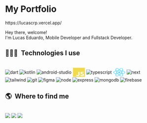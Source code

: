 <h1>My Portfolio</h1>
https://lucascrp.vercel.app/

<p aligh="left">
<!--   <img align="right" src="https://cdn.jsdelivr.net/gh/Th3Wall/assets-cdn/PersonalGithubReadme/Memoji.png" width="200"/> -->
  <p>Hey there, welcome!</br>
  I'm Lucas Eduardo, Mobile Developer and Fullstack Developer.</p>

## 👨🏻‍💻 &nbsp;Technologies I use ##

<div style="display: inline_block"><br>
  <img align="center" height="30" width="40" alt="dart" src="https://www.svgrepo.com/show/353631/dart.svg">
  <img align="center" height="30" width="40" alt="kotlin" src="https://www.svgrepo.com/show/373728/kotlin.svg">
  <img align="center" height="30" width="40" alt="android-studio" src="https://www.svgrepo.com/show/475631/android-color.svg">
  <img align="center" height="30" width="40" alt="javascript" src="https://raw.githubusercontent.com/devicons/devicon/master/icons/javascript/javascript-plain.svg">   
  <img align="center" height="30" width="40" alt="typescript" src="https://cdn.jsdelivr.net/gh/devicons/devicon/icons/typescript/typescript-original.svg">
  <img align="center" height="30" width="40" alt="react" src="https://raw.githubusercontent.com/devicons/devicon/master/icons/react/react-original.svg">
  <img align="center" height="30" width="40" alt="next" src="https://www.svgrepo.com/show/342062/next-js.svg">
  <img align="center" height="30" width="40" alt="tailwind" src="https://www.svgrepo.com/show/374118/tailwind.svg">
  <img align="center" height="30" width="40" alt="git" src="https://cdn.jsdelivr.net/gh/devicons/devicon/icons/git/git-original.svg">
  <img align="center" height="30" width="40" alt="figma" src="https://www.svgrepo.com/show/452202/figma.svg">
  <img align="center" height="30" width="40" alt="node" src="https://www.svgrepo.com/show/354119/nodejs-icon.svg">
  <img align="center" height="30" width="40" alt="express" src="https://www.svgrepo.com/show/330398/express.svg">
  <img align="center" height="30" width="40" alt="mongodb" src="https://cdn.icon-icons.com/icons2/2415/PNG/512/mongodb_plain_wordmark_logo_icon_146423.png">
  <img align="center" height="30" width="40" alt="firebase" src="https://www.svgrepo.com/show/373595/firebase.svg">
</div>

## 🌎 &nbsp;Where to find me ##
<div style="display: inline_block"><br> 
  <a href="https://www.linkedin.com/in/lucaseccarvalho/" target="_blank"><img src="https://img.shields.io/badge/-LinkedIn-3C0080?style=for-the-badge&logo=linkedin&logoColor=white" target="_blank"></a> 
  <a href="https://www.instagram.com/lucaseduardo_crp/" target="_blank"><img src="https://img.shields.io/badge/-Instagram-3C0080?style=for-the-badge&logo=instagram&logoColor=white" target="_blank"></a>
  <a href="https://api.whatsapp.com/send/?phone=5521985970787&text&type=phone_number&app_absent=0" target="_blank"><img src="https://img.shields.io/badge/WhatsApp-3C0080?style=for-the-badge&logo=whatsapp&logoColor=white"></a>
</div>


